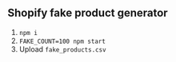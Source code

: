 ## Shopify fake product generator

1. `npm i`
2. `FAKE_COUNT=100 npm start`
3. Upload `fake_products.csv`


